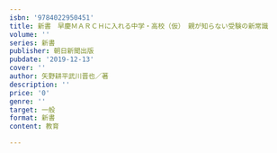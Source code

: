 ```yaml
---
isbn: '9784022950451'
title: 新書　早慶ＭＡＲＣＨに入れる中学・高校（仮）　親が知らない受験の新常識
volume: ''
series: 新書
publisher: 朝日新聞出版
pubdate: '2019-12-13'
cover: ''
author: 矢野耕平武川晋也／著
description: ''
price: '0'
genre: ''
target: 一般
format: 新書
content: 教育

---
```

